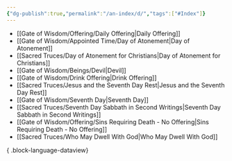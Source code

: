 ```yaml
---
{"dg-publish":true,"permalink":"/an-index/d/","tags":["#Index"]}
---
```



- [[Gate of Wisdom/Offering/Daily Offering\|Daily Offering]]
- [[Gate of Wisdom/Appointed Time/Day of Atonement\|Day of Atonement]]
- [[Sacred Truces/Day of Atonement for Christians\|Day of Atonement for Christians]]
- [[Gate of Wisdom/Beings/Devil\|Devil]]
- [[Gate of Wisdom/Drink Offering\|Drink Offering]]
- [[Sacred Truces/Jesus and the Seventh Day Rest\|Jesus and the Seventh Day Rest]]
- [[Gate of Wisdom/Seventh Day\|Seventh Day]]
- [[Sacred Truces/Seventh Day Sabbath in Second Writings\|Seventh Day Sabbath in Second Writings]]
- [[Gate of Wisdom/Offering/Sins Requiring Death - No Offering\|Sins Requiring Death - No Offering]]
- [[Sacred Truces/Who May Dwell With God\|Who May Dwell With God]]

{ .block-language-dataview}